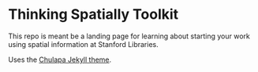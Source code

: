 # Thinking Spatially Toolkit

This repo is meant be a landing page for learning about starting your work using spatial information at Stanford Libraries.

Uses the [Chulapa Jekyll theme](https://github.com/dieghernan/chulapa).